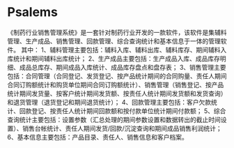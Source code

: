 # Psalems
 《制药行业销售管理系统》是一套针对制药行业开发的一款软件，该软件是集辅料管理、生产成品、销售管理、回款管理、综合查询统计和基本信息于一体的管理软件。 其中： 1、辅料管理主要包括：辅料入库、辅料出库、辅料库存、期间辅料入库统计和期间辅料出库统计；   2、生产成品主要包括：生产成品入库、成品库存明细、成品总库存、期间成品入库统计、成品库存盘点和盘存表；   3、销售管理主要包括：合同管理（合同登记、发货登记、按产品统计期间的合同购量、责任人期间合同订购额统计和购货单位期间合同订购额统计）、销售管理（销售登记、按产品统计期间发货量、按客户统计期间发货额、按责任人统计期间发货额和发货查询）和退货管理（退货登记和期间退货统计）；   4、回款管理主要包括：客户欠款统计、回款登记、按责任人统计期间回款额和按付款单位统计期间付款额；   5、综合查询统计主要包括：设置参数（汇总处理的期间参数设置和数据转出的截止时间设置）、销售台帐统计、责任人期间发货/回款/沉淀查询和期间成品销售利润统计；   6、基本信息主要包括：产品目录、责任人、销售信息和客户档案。
